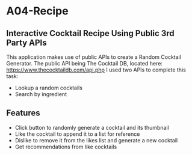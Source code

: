 # A04-Recipe

## Interactive Cocktail Recipe Using Public 3rd Party APIs
This application makes use of public APIs to create a Random Cocktail Generator. 
The public API being The Cocktail DB, located here: https://www.thecocktaildb.com/api.php
I used two APIs to complete this task: 
- Lookup a random cocktails
- Search by ingredient

## Features
- Click button to randomly generate a cocktail and its thumbnail
- Like the cocktail to append it to a list for reference
- Dislike to remove it from the likes list and generate a new cocktail
- Get recommendations from like cocktails



